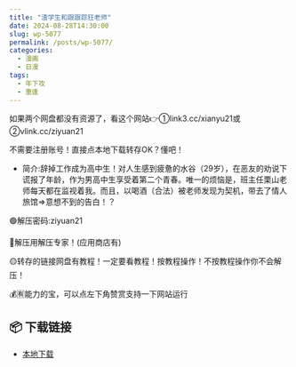 ```yaml
---
title: "渣学生和跟跟踪狂老师"
date: 2024-08-28T14:30:00
slug: wp-5077
permalink: /posts/wp-5077/
categories:
  - 漫画
  - 日漫
tags:
  - 年下攻
  - 重逢
---
```


如果两个网盘都没有资源了，看这个网站👉①link3.cc/xianyu21或②vlink.cc/ziyuan21

不需要注册账号！直接点本地下载转存OK？懂吧！

*   简介:辞掉工作成为高中生！对人生感到疲惫的水谷（29岁），在恶友的劝说下谎报了年龄，作为男高中生享受着第二个青春。唯一的烦恼是，班主任栗山老师每天都在监视着我。而且，以喝酒（合法）被老师发现为契机，带去了情人旅馆⇒意想不到的告白！？

🟢解压密码:ziyuan21

🔵解压用解压专家！(应用商店有)

🟡转存的链接网盘有教程！一定要看教程！按教程操作！不按教程操作你不会解压！

💰🈶能力的宝，可以点左下角赞赏支持一下网站运行

## 📦 下载链接
- [本地下载](https://blziyuan21.com/pay-download/5077?key=8d7bd4ff4d&down_id=0)

